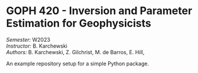 # GOPH 420 - Inversion and Parameter Estimation for Geophysicists

*Semester:* W2023  
*Instructor:* B. Karchewski  
*Authors:*  B. Karchewski,
            Z. Gilchrist,
            M. de Barros,
			E. Hill,

An example repository setup for a simple Python package.
